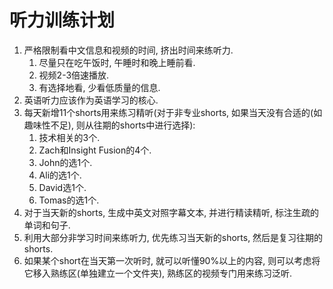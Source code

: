 # 听力训练计划

1. 严格限制看中文信息和视频的时间, 挤出时间来练听力.
   1. 尽量只在吃午饭时, 午睡时和晚上睡前看.
   2. 视频2-3倍速播放.
   3. 有选择地看, 少看低质量的信息.
2. 英语听力应该作为英语学习的核心.
3. 每天新增11个shorts用来练习精听(对于非专业shorts, 如果当天没有合适的(如趣味性不足), 则从往期的shorts中进行选择):
   1. 技术相关的3个.
   2. Zach和Insight Fusion的4个.
   3. John的选1个.
   4. Ali的选1个.
   5. David选1个.
   6. Tomas的选1个.
4. 对于当天新的shorts, 生成中英文对照字幕文本, 并进行精读精听, 标注生疏的单词和句子.
5. 利用大部分非学习时间来练听力, 优先练习当天新的shorts, 然后是复习往期的shorts.
6. 如果某个short在当天第一次听时, 就可以听懂90%以上的内容, 则可以考虑将它移入熟练区(单独建立一个文件夹), 熟练区的视频专门用来练习泛听.

